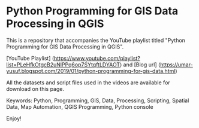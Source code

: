 # Python Programming for GIS Data Processing in QGIS
This is a repository that accompanies the YouTube playlist titled "Python Programming for GIS Data Processing in QGIS".

[YouTube Playlist] (https://www.youtube.com/playlist?list=PLeHfkOtgcB2uNlPPq6op7SYtqftLDYAOT) and [Blog url] (https://umar-yusuf.blogspot.com/2019/01/python-programming-for-gis-data.html)

All the datasets and script files used in the videos are available for download on this page.

Keywords: Python, Programming, GIS, Data, Processing, Scripting, Spatial Data, Map Automation, QGIS Programming, Python console

Enjoy!
